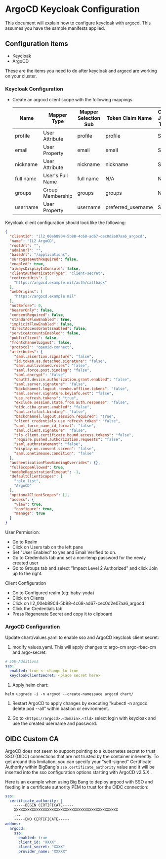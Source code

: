 # ArgoCD Keycloak Configuration

This document will explain how to configure keycloak with argocd. This assumes you have the sample manifests applied.

## Configuration items

* Keycloak
* ArgoCD

These are the items you need to do after keycloak and argocd are working on your cluster.

### Keycloak Configuration

* Create an argocd client scope with the following mappings

  | Name      | Mapper Type      | Mapper Selection Sub | Token Claim Name   | Claim JSON Type |
  |-----------|------------------|----------------------|--------------------|-----------------|
  | profile   | User Attribute   | profile              | profile            | String          |
  | email     | User Property    | email                | email              | String          |
  | nickname  | User Attribute   | nickname             | nickname           | String          |
  | full name | User's Full Name | full name            | N/A                | N/A             |
  | groups    | Group Membership | groups               | groups             | N/A             |
  | username  | User Property    | username             | preferred_username | String          |

Keycloak client configuration should look like the following:

```json
{
  "clientId": "il2_00eb8904-5b88-4c68-ad67-cec0d2e07aa6_argocd",
  "name": "IL2 ArgoCD",
  "rootUrl": "",
  "adminUrl": "",
  "baseUrl": "/applications",
  "surrogateAuthRequired": false,
  "enabled": true,
  "alwaysDisplayInConsole": false,
  "clientAuthenticatorType": "client-secret",
  "redirectUris": [
    "https://argocd.example.mil/auth/callback"
  ],
  "webOrigins": [
    "https://argocd.example.mil"
  ],
  "notBefore": 0,
  "bearerOnly": false,
  "consentRequired": false,
  "standardFlowEnabled": true,
  "implicitFlowEnabled": false,
  "directAccessGrantsEnabled": false,
  "serviceAccountsEnabled": false,
  "publicClient": false,
  "frontchannelLogout": false,
  "protocol": "openid-connect",
  "attributes": {
    "saml.assertion.signature": "false",
    "id.token.as.detached.signature": "false",
    "saml.multivalued.roles": "false",
    "saml.force.post.binding": "false",
    "saml.encrypt": "false",
    "oauth2.device.authorization.grant.enabled": "false",
    "saml.server.signature": "false",
    "backchannel.logout.revoke.offline.tokens": "false",
    "saml.server.signature.keyinfo.ext": "false",
    "use.refresh.tokens": "true",
    "exclude.session.state.from.auth.response": "false",
    "oidc.ciba.grant.enabled": "false",
    "saml.artifact.binding": "false",
    "backchannel.logout.session.required": "true",
    "client_credentials.use_refresh_token": "false",
    "saml_force_name_id_format": "false",
    "saml.client.signature": "false",
    "tls.client.certificate.bound.access.tokens": "false",
    "require.pushed.authorization.requests": "false",
    "saml.authnstatement": "false",
    "display.on.consent.screen": "false",
    "saml.onetimeuse.condition": "false"
  },
  "authenticationFlowBindingOverrides": {},
  "fullScopeAllowed": true,
  "nodeReRegistrationTimeout": -1,
  "defaultClientScopes": [
    "role_list",
    "ArgoCD"
  ],
  "optionalClientScopes": [],
  "access": {
    "view": true,
    "configure": true,
    "manage": true
  }
}
```

User Permission:

* Go to Realm
* Click on Users tab on the left pane
* Set "User Enabled" to yes and Email Verified to on.
* Go to Credentials tab and set a non-temp password for the newly created user
* Go to Groups tab and select "Impact Level 2 Authorized" and click Join up to the right.

Client Configuration

* Go to Configured realm (eg: baby-yoda)
* Click on Clients
* Click on Il2_00eb8904-5b88-4c68-ad67-cec0d2e07aa6_argocd
* Click the Credentials tab
* Press Regenerate Secret and copy it to clipboard

### ArgoCD Configuration

Update chart/values.yaml to enable sso and ArgoCD keycloak client secret:

1. modify values.yaml. This will apply changes to argo-cm argo-rbac-cm and argo-secret:

```yaml
# SSO Additions
sso:
  enabled: true <--change to true
  keycloakClientSecret: <place secret here>
```

1. Apply helm chart:

```shell
helm upgrade -i -n argocd --create-namespace argocd chart/
```

1. Restart ArgoCD to apply changes by executing  "kubectl -n argocd delete pod --all" within bastion or environment.

1. Go to `<https://argocd>.<domain>.<tld>` select login with keycloak and use the created username and password.

## OIDC Custom CA

ArgoCD does not seem to support pointing to a kubernetes secret to trust SSO (OIDC) connections that are not trusted by the container inherently.
To get around this limitation, you can specify your "self-signed" Certificate Authority within BigBang's `sso.certificate_authority` value and it will be inserted into the sso configuration options starting with ArgoCD v2.5.X .

Here is an example when using Big Bang to deploy argocd with SSO and feeding in a certificate authority PEM to trust for the OIDC connection:

```yaml
sso:
  certificate_authority: |
    -----BEGIN CERTIFICATE-----
    XXXXXXXXXXXXXXXXXXXXXXXXXXXXXXXXXXXXXXXXXXXXXXX
    ...
    -----END CERTIFICATE-----
addons:
  argocd:
    sso:
      enabled: true
      client_id: "XXXX"
      client_secret: "XXXX"
      provider_name: "XXXXX"
```
